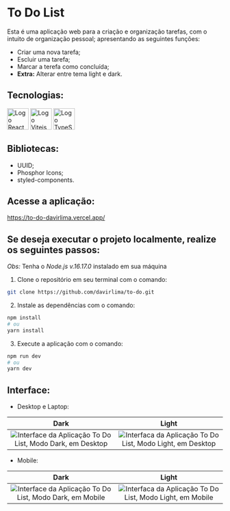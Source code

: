 # To Do List

Esta é uma aplicação web para a criação e organização tarefas, com o intuito de organização pessoal; apresentando as seguintes funções:

- Criar uma nova tarefa;
- Escluir uma tarefa;
- Marcar a terefa como concluída;
- **Extra:** Alterar entre tema light e dark.

## Tecnologias:

<div style=display: inline-block>
  <img 
    height="50px"
    src="https://cdn.jsdelivr.net/gh/devicons/devicon/icons/react/react-original.svg"
    alt="Logo React"
  />
  <img
      height="50px"
      src="https://vitejs.dev/logo-with-shadow.png"
      alt="Logo Vitejs"
  />
  <img 
    height="50px"
    src="https://cdn.jsdelivr.net/gh/devicons/devicon/icons/typescript/typescript-original.svg"
    alt="Logo TypeScript"
  />
</div>

## Bibliotecas:

- UUID;
- Phosphor Icons;
- styled-components.

## Acesse a aplicação:

<https://to-do-davirlima.vercel.app/>

## Se deseja executar o projeto localmente, realize os seguintes passos:

_Obs:_ Tenha o _Node.js v.16.17.0_ instalado em sua máquina

1. Clone o repositório em seu terminal com o comando:

```bash
git clone https://github.com/davirlima/to-do.git
```

2. Instale as dependências com o comando:

```bash
npm install
# ou
yarn install
```

3. Execute a aplicação com o comando:

```bash
npm run dev
# ou
yarn dev
```

## Interface:

- Desktop e Laptop:

Dark             |  Light
:-------------------------:|:-------------------------:
![Interface da Aplicação To Do List, Modo Dark, em Desktop](https://user-images.githubusercontent.com/97968740/186789425-1798af7a-4dbd-4e47-b242-90b9c63f95aa.png)  |  ![Interfaca da Aplicação To Do List, Modo Light, em Desktop](https://user-images.githubusercontent.com/97968740/186789491-cb71881d-d121-4ccd-a6db-10887532adb3.png)

- Mobile:

Dark             |  Light
:-------------------------:|:-------------------------:
![Interface da Aplicação To Do List, Modo Dark, em Mobile](https://user-images.githubusercontent.com/97968740/186789338-be3e7585-58de-4530-86d6-d1009477028b.png)  |  ![Interfaca da Aplicação To Do List, Modo Light, em Mobile](https://user-images.githubusercontent.com/97968740/186789264-d37c8231-c775-49e3-9c65-6be435c10f9c.png)
